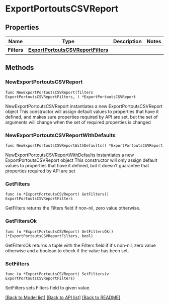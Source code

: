 # ExportPortoutsCSVReport

## Properties

Name | Type | Description | Notes
------------ | ------------- | ------------- | -------------
**Filters** | [**ExportPortoutsCSVReportFilters**](ExportPortoutsCSVReportFilters.md) |  | 

## Methods

### NewExportPortoutsCSVReport

`func NewExportPortoutsCSVReport(filters ExportPortoutsCSVReportFilters, ) *ExportPortoutsCSVReport`

NewExportPortoutsCSVReport instantiates a new ExportPortoutsCSVReport object
This constructor will assign default values to properties that have it defined,
and makes sure properties required by API are set, but the set of arguments
will change when the set of required properties is changed

### NewExportPortoutsCSVReportWithDefaults

`func NewExportPortoutsCSVReportWithDefaults() *ExportPortoutsCSVReport`

NewExportPortoutsCSVReportWithDefaults instantiates a new ExportPortoutsCSVReport object
This constructor will only assign default values to properties that have it defined,
but it doesn't guarantee that properties required by API are set

### GetFilters

`func (o *ExportPortoutsCSVReport) GetFilters() ExportPortoutsCSVReportFilters`

GetFilters returns the Filters field if non-nil, zero value otherwise.

### GetFiltersOk

`func (o *ExportPortoutsCSVReport) GetFiltersOk() (*ExportPortoutsCSVReportFilters, bool)`

GetFiltersOk returns a tuple with the Filters field if it's non-nil, zero value otherwise
and a boolean to check if the value has been set.

### SetFilters

`func (o *ExportPortoutsCSVReport) SetFilters(v ExportPortoutsCSVReportFilters)`

SetFilters sets Filters field to given value.



[[Back to Model list]](../README.md#documentation-for-models) [[Back to API list]](../README.md#documentation-for-api-endpoints) [[Back to README]](../README.md)


